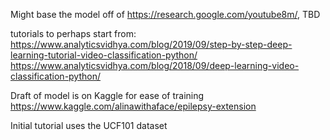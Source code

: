 Might base the model off of https://research.google.com/youtube8m/, TBD

tutorials to perhaps start from: https://www.analyticsvidhya.com/blog/2019/09/step-by-step-deep-learning-tutorial-video-classification-python/
https://www.analyticsvidhya.com/blog/2018/09/deep-learning-video-classification-python/

Draft of model is on Kaggle for ease of training
https://www.kaggle.com/alinawithaface/epilepsy-extension

Initial tutorial uses the UCF101 dataset
